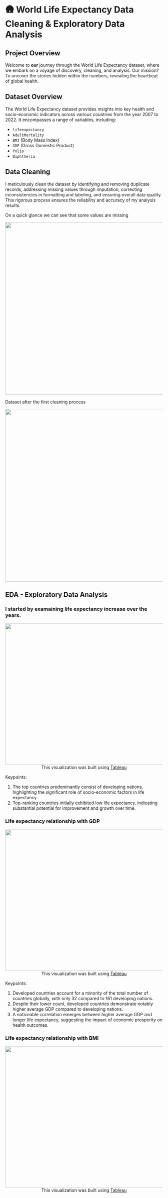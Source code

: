 # :hut: **World Life Expectancy Data Cleaning & Exploratory Data Analysis**

## Project Overview 
Welcome to **our** journey through the World Life Expectancy dataset, where we embark on a voyage of discovery, cleaning, and analysis. Our mission? To uncover the stories hidden within the numbers, revealing the heartbeat of global health.

## Dataset Overview
The World Life Expectancy dataset provides insights into key health and socio-economic indicators across various countries from the year 2007 to 2022. It encompasses a range of variables, including:
-  `lifeexpectancy`
-  `AdultMortality`
-  `BMI` (Body Mass Index)
-  `GDP` (Gross Domestic Product)
-  `Polio`
-  `Diphtheria`

## Data Cleaning 

I meticulously clean the dataset by identifying and removing duplicate records, addressing missing values through imputation, correcting inconsistencies in formatting and labeling, and ensuring overall data quality. This rigorous process ensures the reliability and accuracy of my analysis results.

On a quick glance we can see that some values are missing
<p align="center">
  <img src="https://github.com/Murse-Project/SQL-Projects/assets/112909022/48af9426-a44e-45c0-ab4d-9232d8b620c9" width="800" height="550">
</p>


Dataset after the first cleaning process
<p align="center">
  <img src="https://github.com/Murse-Project/SQL-Projects/assets/112909022/7a7a562e-7b5f-4ce4-aad1-843f5062697c" width="800" height="550">
</p>

## EDA - Exploratory Data Analysis 

### I started by examaining life expectancy increase over the years.
<p align="center">
  <img src="https://github.com/Amit-Zur/SQL-Projects/assets/112909022/909e666d-58b8-496f-a70d-e99853e0234e" width="600" height="450">
<br>
This visualization was built using <a href="https://public.tableau.com/views/World_Life_ExpectancyProject-Life_Expectancy_Increase_15_Years/Sheet2?:language=en-US&:sid=&:display_count=n&:origin=viz_share_link">Tableau</a>
</p>
Keypoints:

1. The top countries predominantly consist of developing nations, highlighting the significant role of socio-economic factors in life expectancy.
2. Top-ranking countries initially exhibited low life expectancy, indicating substantial potential for improvement and growth over time.

### Life expectancy relationship with GDP
<p align="center">
  <img src="https://github.com/Amit-Zur/SQL-Projects/assets/112909022/cfd233aa-5c5d-474b-a3f3-de90e9c9b81e" width="600" height="450">
<br>
This visualization was built using <a href="https://public.tableau.com/views/World_Life_ExpectancyProject-Life_Expectancy_Data/Sheet3?:language=en-US&publish=yes&:sid=&:display_count=n&:origin=viz_share_link">Tableau</a>
</p>

Keypoints:

1. Developed countries account for a minority of the total number of countries globally, with only 32 compared to 161 developing nations.
2. Despite their lower count, developed countries demonstrate notably higher average GDP compared to developing nations.
3. A noticeable correlation emerges between higher average GDP and longer life expectancy, suggesting the impact of economic prosperity on health outcomes.

### Life expectancy relationship with BMI
<p align="center">
  <img src="https://github.com/Amit-Zur/SQL-Projects/assets/112909022/4ce7f2fc-9688-48ea-85ef-6e6e5c1bf430" width="600" height="450">  
<br>
This visualization was built using <a href="https://public.tableau.com/views/World_Life_ExpectancyProject-Life_Expectancy_BMI/Sheet4?:language=en-US&publish=yes&:sid=&:display_count=n&:origin=viz_share_link">Tableau</a>
</p>

